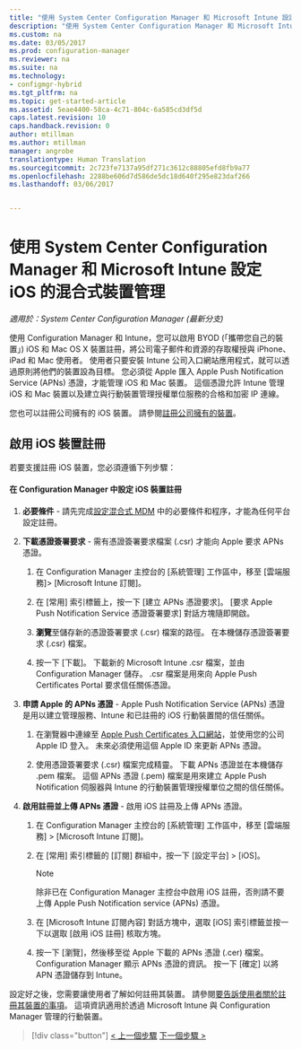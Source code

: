 ```yaml
---
title: "使用 System Center Configuration Manager 和 Microsoft Intune 設定 iOS 和 Mac 的混合式裝置管理 | Microsoft Docs"
description: "使用 System Center Configuration Manager 和 Microsoft Intune 設定 iOS 裝置管理。"
ms.custom: na
ms.date: 03/05/2017
ms.prod: configuration-manager
ms.reviewer: na
ms.suite: na
ms.technology:
- configmgr-hybrid
ms.tgt_pltfrm: na
ms.topic: get-started-article
ms.assetid: 5eae4400-58ca-4c71-804c-6a585cd3df5d
caps.latest.revision: 10
caps.handback.revision: 0
author: mtillman
ms.author: mtillman
manager: angrobe
translationtype: Human Translation
ms.sourcegitcommit: 2c723fe7137a95df271c3612c88805efd8fb9a77
ms.openlocfilehash: 2288be606d7d586de5dc18d640f295e823daf266
ms.lasthandoff: 03/06/2017


---
```

# <a name="set-up-ios-hybrid-device-management-with-system-center-configuration-manager-and-microsoft-intune"></a>使用 System Center Configuration Manager 和 Microsoft Intune 設定 iOS 的混合式裝置管理

*適用於：System Center Configuration Manager (最新分支)*

使用 Configuration Manager 和 Intune，您可以啟用 BYOD (「攜帶您自己的裝置」) iOS 和 Mac OS X 裝置註冊，將公司電子郵件和資源的存取權授與 iPhone、iPad 和 Mac 使用者。 使用者只要安裝 Intune 公司入口網站應用程式，就可以透過原則將他們的裝置設為目標。 您必須從 Apple 匯入 Apple Push Notification Service (APNs) 憑證，才能管理 iOS 和 Mac 裝置。 這個憑證允許 Intune 管理 iOS 和 Mac 裝置以及建立與行動裝置管理授權單位服務的合格和加密 IP 連線。  

 您也可以註冊公司擁有的 iOS 裝置。  請參閱[註冊公司擁有的裝置](enroll-company-owned-devices.md)。  

## <a name="enable-ios-device-enrollment"></a>啟用 iOS 裝置註冊  
 若要支援註冊 iOS 裝置，您必須遵循下列步驟：  

#### <a name="set-up-ios-device-enrollment-in-configuration-manager"></a>在 Configuration Manager 中設定 iOS 裝置註冊  

1.  **必要條件** - 請先完成[設定混合式 MDM](setup-hybrid-mdm.md) 中的必要條件和程序，才能為任何平台設定註冊。    

2.  **下載憑證簽署要求** - 需有憑證簽署要求檔案 (.csr) 才能向 Apple 要求 APNs 憑證。  

    1.  在 Configuration Manager 主控台的 [系統管理] 工作區中，移至 [雲端服務]> [Microsoft Intune 訂閱]。  

    2.  在 [常用] 索引標籤上，按一下 [建立 APNs 憑證要求]。 [要求 Apple Push Notification Service 憑證簽署要求] 對話方塊隨即開啟。  

    3.  **瀏覽**至儲存新的憑證簽署要求 (.csr) 檔案的路徑。 在本機儲存憑證簽署要求 (.csr) 檔案。  

    4.  按一下 [下載]。 下載新的 Microsoft Intune .csr 檔案，並由 Configuration Manager 儲存。 .csr 檔案是用來向 Apple Push Certificates Portal 要求信任關係憑證。  

3.  **申請 Apple 的 APNs 憑證** - Apple Push Notification Service (APNs) 憑證是用以建立管理服務、Intune 和已註冊的 iOS 行動裝置間的信任關係。  

    1.  在瀏覽器中連線至 [Apple Push Certificates 入口網站](http://go.microsoft.com/fwlink/?LinkId=269844)，並使用您的公司 Apple ID 登入。 未來必須使用這個 Apple ID 來更新 APNs 憑證。  

    2.  使用憑證簽署要求 (.csr) 檔案完成精靈。 下載 APNs 憑證並在本機儲存 .pem 檔案。 這個 APNs 憑證 (.pem) 檔案是用來建立 Apple Push Notification 伺服器與 Intune 的行動裝置管理授權單位之間的信任關係。  

4.  **啟用註冊並上傳 APNs 憑證** - 啟用 iOS 註冊及上傳 APNs 憑證。  

    1.  在 Configuration Manager 主控台的 [系統管理] 工作區中，移至 [雲端服務] > [Microsoft Intune 訂閱]。  

    2.  在 [常用] 索引標籤的 [訂閱] 群組中，按一下 [設定平台] > [iOS]。  

        > [!NOTE]  
        >  除非已在 Configuration Manager 主控台中啟用 iOS 註冊，否則請不要上傳 Apple Push Notification service (APNs) 憑證。  

    3.  在 [Microsoft Intune 訂閱內容] 對話方塊中，選取 [iOS] 索引標籤並按一下以選取 [啟用 iOS 註冊] 核取方塊。  

    4.  按一下 [瀏覽]，然後移至從 Apple 下載的 APNs 憑證 (.cer) 檔案。 Configuration Manager 顯示 APNs 憑證的資訊。 按一下 [確定] 以將 APN 憑證儲存到 Intune。  

 設定好之後，您需要讓使用者了解如何註冊其裝置。 請參閱[要告訴使用者關於註冊其裝置的事項](https://docs.microsoft.com/intune/deploy-use/what-to-tell-your-end-users-about-using-microsoft-intune)。 這項資訊適用於透過 Microsoft Intune 與 Configuration Manager 管理的行動裝置。

 > [!div class="button"]
 [< 上一個步驟](create-service-connection-point.md)  [下一個步驟 >](set-up-additional-management.md)


